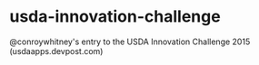 # usda-innovation-challenge
@conroywhitney's entry to the USDA Innovation Challenge 2015 (usdaapps.devpost.com)
